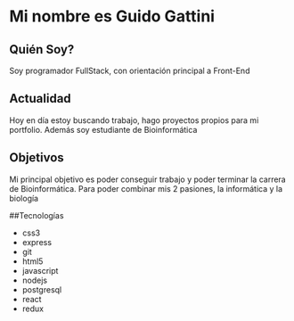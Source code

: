 # Mi nombre es Guido Gattini

## Quién Soy? 
Soy programador FullStack, con orientación principal a Front-End

## Actualidad
Hoy en día estoy buscando trabajo, hago proyectos propios para mi portfolio. Además soy estudiante de Bioinformática

## Objetivos
Mi principal objetivo es poder conseguir trabajo y poder terminar la carrera de Bioinformática. Para poder combinar mis 2 pasiones, la informática y la biología


##Tecnologías

- css3 
- express 
- git 
- html5 
- javascript 
- nodejs 
- postgresql 
- react 
- redux
